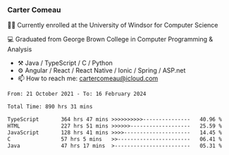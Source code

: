 ### Carter Comeau

🙋‍♂️ Currently enrolled at the University of Windsor for Computer Science

💻 Graduated from George Brown College in Computer Programming & Analysis

- ⚒️ Java / TypeScript / C / Python
- ⚙️ Angular / React / React Native / Ionic / Spring / ASP.net
- 📫 How to reach me: cartercomeau@icloud.com

<!--START_SECTION:waka-->

```txt
From: 21 October 2021 - To: 16 February 2024

Total Time: 890 hrs 31 mins

TypeScript       364 hrs 47 mins >>>>>>>>>>---------------   40.96 %
HTML             227 hrs 51 mins >>>>>>-------------------   25.59 %
JavaScript       128 hrs 41 mins >>>>---------------------   14.45 %
C                57 hrs 5 mins   >>-----------------------   06.41 %
Java             47 hrs 17 mins  >------------------------   05.31 %
```

<!--END_SECTION:waka-->
